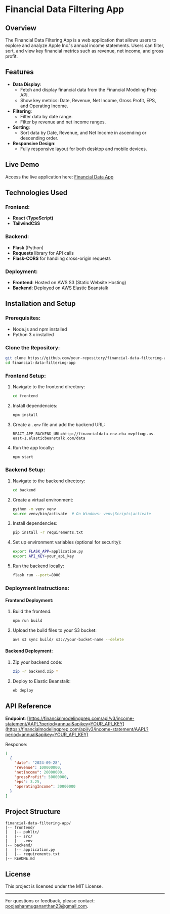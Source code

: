 # Financial Data Filtering App

## Overview
The Financial Data Filtering App is a web application that allows users to explore and analyze Apple Inc.'s annual income statements. Users can filter, sort, and view key financial metrics such as revenue, net income, and gross profit.

## Features
- **Data Display**:
  - Fetch and display financial data from the Financial Modeling Prep API.
  - Show key metrics: Date, Revenue, Net Income, Gross Profit, EPS, and Operating Income.
- **Filtering**:
  - Filter data by date range.
  - Filter by revenue and net income ranges.
- **Sorting**:
  - Sort data by Date, Revenue, and Net Income in ascending or descending order.
- **Responsive Design**:
  - Fully responsive layout for both desktop and mobile devices.

## Live Demo
Access the live application here: [Financial Data App](http://financialdataapp.s3-website-us-east-1.amazonaws.com/)

## Technologies Used
### Frontend:
- **React (TypeScript)**
- **TailwindCSS**

### Backend:
- **Flask** (Python)
- **Requests** library for API calls
- **Flask-CORS** for handling cross-origin requests

### Deployment:
- **Frontend**: Hosted on AWS S3 (Static Website Hosting)
- **Backend**: Deployed on AWS Elastic Beanstalk

## Installation and Setup
### Prerequisites:
- Node.js and npm installed
- Python 3.x installed

### Clone the Repository:
```bash
git clone https://github.com/your-repository/financial-data-filtering-app.git
cd financial-data-filtering-app
```

### Frontend Setup:
1. Navigate to the frontend directory:
   ```bash
   cd frontend
   ```
2. Install dependencies:
   ```bash
   npm install
   ```
3. Create a `.env` file and add the backend URL:
   ```env
   REACT_APP_BACKEND_URL=http://financialdata-env.eba-mvpftxqp.us-east-1.elasticbeanstalk.com/data
   ```
4. Run the app locally:
   ```bash
   npm start
   ```

### Backend Setup:
1. Navigate to the backend directory:
   ```bash
   cd backend
   ```
2. Create a virtual environment:
   ```bash
   python -m venv venv
   source venv/bin/activate  # On Windows: venv\Scripts\activate
   ```
3. Install dependencies:
   ```bash
   pip install -r requirements.txt
   ```
4. Set up environment variables (optional for security):
   ```bash
   export FLASK_APP=application.py
   export API_KEY=your_api_key
   ```
5. Run the backend locally:
   ```bash
   flask run --port=8000
   ```

### Deployment Instructions:
#### Frontend Deployment:
1. Build the frontend:
   ```bash
   npm run build
   ```
2. Upload the build files to your S3 bucket:
   ```bash
   aws s3 sync build/ s3://your-bucket-name --delete
   ```

#### Backend Deployment:
1. Zip your backend code:
   ```bash
   zip -r backend.zip *
   ```
2. Deploy to Elastic Beanstalk:
   ```bash
   eb deploy
   ```

## API Reference
**Endpoint**: [https://financialmodelingprep.com/api/v3/income-statement/AAPL?period=annual&apikey=YOUR_API_KEY](https://financialmodelingprep.com/api/v3/income-statement/AAPL?period=annual&apikey=YOUR_API_KEY)

Response:
```json
[
  {
    "date": "2024-09-28",
    "revenue": 100000000,
    "netIncome": 20000000,
    "grossProfit": 50000000,
    "eps": 3.25,
    "operatingIncome": 30000000
  }
]
```

## Project Structure
```
financial-data-filtering-app/
|-- frontend/
|   |-- public/
|   |-- src/
|   |-- .env
|-- backend/
|   |-- application.py
|   |-- requirements.txt
|-- README.md
```
## License
This project is licensed under the MIT License.

---

For questions or feedback, please contact: [poojashanmugananthan23@gmail.com](mailto:poojashanmugananthan23@gmail.com).

